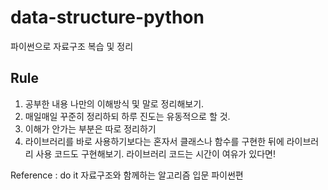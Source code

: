 # data-structure-python
파이썬으로 자료구조 복습 및 정리

## Rule
1. 공부한 내용 나만의 이해방식 및 말로 정리해보기.
2. 매일매일 꾸준히 정리하되 하루 진도는 유동적으로 할 것.
3. 이해가 안가는 부분은 따로 정리하기
4. 라이브러리를 바로 사용하기보다는 혼자서 클래스나 함수를 구현한 뒤에 라이브러리 사용 코드도 구현해보기. 라이브러리 코드는 시간이 여유가 있다면!


Reference : do it 자료구조와 함께하는 알고리즘 입문 파이썬편

